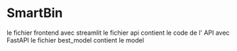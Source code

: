 # SmartBin

 le fichier frontend avec  streamlit
 le fichier api contient le code de l' API avec FastAPI
 le fichier best_model contient le model 
 
 
